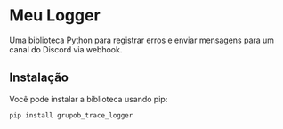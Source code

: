 # Meu Logger

Uma biblioteca Python para registrar erros e enviar mensagens para um canal do Discord via webhook.

## Instalação

Você pode instalar a biblioteca usando pip:

```bash
pip install grupob_trace_logger
